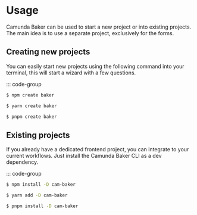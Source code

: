 # Usage
Camunda Baker can be used to start a new project or into existing projects. The main idea is to use a separate project, exclusively for the forms.

## Creating new projects
You can easily start new projects using the following command into your terminal, this will start a wizard with a few questions.

::: code-group

```sh [npm]
$ npm create baker
```

```sh [yarn]
$ yarn create baker
```

```sh [pnpm]
$ pnpm create baker
```

## Existing projects
If you already have a dedicated frontend project, you can integrate to your current workflows. Just install the Camunda Baker CLI as a dev dependency.

::: code-group

```sh [npm]
$ npm install -D cam-baker
```

```sh [yarn]
$ yarn add -D cam-baker
```

```sh [pnpm]
$ pnpm install -D cam-baker
```

